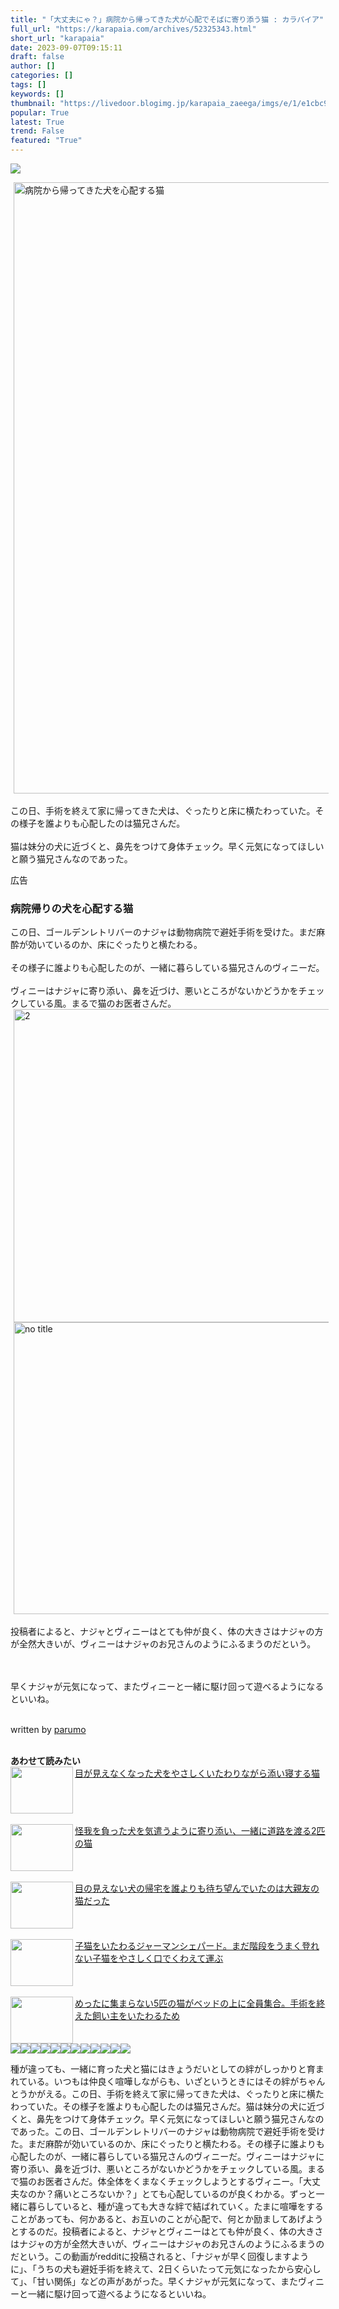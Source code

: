 ```yaml
---
title: "「大丈夫にゃ？」病院から帰ってきた犬が心配でそばに寄り添う猫 : カラパイア"
full_url: "https://karapaia.com/archives/52325343.html"
short_url: "karapaia"
date: 2023-09-07T09:15:11
draft: false
author: []
categories: []
tags: []
keywords: []
thumbnail: "https://livedoor.blogimg.jp/karapaia_zaeega/imgs/e/1/e1cbc9ba.jpg"
popular: True
latest: True
trend: False
featured: "True"
---
```


![](https://livedoor.blogimg.jp/karapaia_zaeega/imgs/e/1/e1cbc9ba.jpg)

<div><img src="https://livedoor.blogimg.jp/karapaia_zaeega/imgs/3/d/3db412b1.jpg" width="1249" height="978" border="0" alt="病院から帰ってきた犬を心配する猫" hspace="5" class="pict"><br> <br> この日、手術を終えて家に帰ってきた犬は、ぐったりと床に横たわっていた。その様子を誰よりも心配したのは猫兄さんだ。<br> <br> 猫は妹分の犬に近づくと、鼻先をつけて身体チェック。早く元気になってほしいと願う猫兄さんなのであった。 <p class="ads-label">広告</p> <p id="karapaia_PC_article5"> </p> <p id="karapaia_PC_article6"> </p> <p id="ad2"></p> <h3>病院帰りの犬を心配する猫</h3> この日、ゴールデンレトリバーのナジャは動物病院で避妊手術を受けた。まだ麻酔が効いているのか、床にぐったりと横たわる。<br> <br> その様子に誰よりも心配したのが、一緒に暮らしている猫兄さんのヴィニーだ。<br> <br> ヴィニーはナジャに寄り添い、鼻を近づけ、悪いところがないかどうかをチェックしている風。まるで猫のお医者さんだ。 <img src="https://livedoor.blogimg.jp/karapaia_zaeega/imgs/1/c/1c84c78a.jpg" width="640" height="501" border="0" alt="2" hspace="5" class="pict"><img src="https://livedoor.blogimg.jp/karapaia_zaeega/imgs/c/7/c744a6fc.gif" width="640" height="467" border="0" alt="no title" hspace="5" class="pict"><br> <br> 投稿者によると、ナジャとヴィニーはとても仲が良く、体の大きさはナジャの方が全然大きいが、ヴィニーはナジャのお兄さんのようにふるまうのだという。 <p><p class="responsive-reddit-video-inner"></p></p><br> <br> 早くナジャが元気になって、またヴィニーと一緒に駆け回って遊べるようになるといいね。<br> <br> <span id="edited_by"><a></a><p>written by <a href="https://karapaia.com/archives/51249039.html" target="_blank" title=""> parumo</a> </p></span><br> <b>あわせて読みたい</b><br> <a href="https://karapaia.com/archives/52269175.html" target="_blank"><img src="https://livedoor.blogimg.jp/karapaia_zaeega/imgs/3/0/30644219.jpg" align="left" width="100" height="75">目が見えなくなった犬をやさしくいたわりながら添い寝する猫</a><br><br clear="all"> <br> <a href="https://karapaia.com/archives/52293328.html" target="_blank"><img src="https://livedoor.blogimg.jp/karapaia_zaeega/imgs/3/c/3cbcb0a9.jpg" align="left" width="100" height="75">怪我を負った犬を気遣うように寄り添い、一緒に道路を渡る2匹の猫</a><br><br clear="all"> <br> <a href="https://karapaia.com/archives/52300648.html" target="_blank"><img src="https://livedoor.blogimg.jp/karapaia_zaeega/imgs/0/a/0abb8c3d.jpg" align="left" width="100" height="75">目の見えない犬の帰宅を誰よりも待ち望んでいたのは大親友の猫だった</a><br><br clear="all"> <br> <a href="https://karapaia.com/archives/52259787.html" target="_blank"><img src="https://livedoor.blogimg.jp/karapaia_zaeega/imgs/2/f/2f2bec46.jpg" align="left" width="100" height="75">子猫をいたわるジャーマンシェパード。まだ階段をうまく登れない子猫をやさしく口でくわえて運ぶ</a><br><br clear="all"> <br> <a href="https://karapaia.com/archives/52286969.html" target="_blank"><img src="https://livedoor.blogimg.jp/karapaia_zaeega/imgs/c/3/c3326024.jpg" align="left" width="100" height="75">めったに集まらない5匹の猫がベッドの上に全員集合。手術を終えた飼い主をいたわるため</a><br><br clear="all"> <img src="https://livedoor.blogimg.jp/karapaia_zaeega/imgs/3/d/3db412b1.jpg"><img src="https://livedoor.blogimg.jp/karapaia_zaeega/imgs/e/1/e1cbc9ba.jpg"><img src="https://livedoor.sp.blogimg.jp/karapaia_zaeega/imgs/3/d/3db412b1.jpg"><img src="https://livedoor.blogimg.jp/karapaia_zaeega/imgs/1/c/1c84c78a.jpg"><img src="https://livedoor.blogimg.jp/karapaia_zaeega/imgs/9/b/9b053db6.jpg"><img src="https://livedoor.blogimg.jp/karapaia_zaeega/imgs/e/0/e0a51e9f.jpg"><img src="https://livedoor.blogimg.jp/karapaia_zaeega/imgs/c/7/c744a6fc.gif"><img src="https://livedoor.blogimg.jp/karapaia_zaeega/imgs/3/0/30644219.jpg"><img src="https://livedoor.blogimg.jp/karapaia_zaeega/imgs/3/c/3cbcb0a9.jpg"><img src="https://livedoor.blogimg.jp/karapaia_zaeega/imgs/0/a/0abb8c3d.jpg"><img src="https://livedoor.blogimg.jp/karapaia_zaeega/imgs/2/f/2f2bec46.jpg"><img src="https://livedoor.blogimg.jp/karapaia_zaeega/imgs/c/3/c3326024.jpg"> <p>種が違っても、一緒に育った犬と猫にはきょうだいとしての絆がしっかりと育まれている。いつもは仲良く喧嘩しながらも、いざというときにはその絆がちゃんとうかがえる。この日、手術を終えて家に帰ってきた犬は、ぐったりと床に横たわっていた。その様子を誰よりも心配したのは猫兄さんだ。猫は妹分の犬に近づくと、鼻先をつけて身体チェック。早く元気になってほしいと願う猫兄さんなのであった。この日、ゴールデンレトリバーのナジャは動物病院で避妊手術を受けた。まだ麻酔が効いているのか、床にぐったりと横たわる。その様子に誰よりも心配したのが、一緒に暮らしている猫兄さんのヴィニーだ。ヴィニーはナジャに寄り添い、鼻を近づけ、悪いところがないかどうかをチェックしている風。まるで猫のお医者さんだ。体全体をくまなくチェックしようとするヴィニー。「大丈夫なのか？痛いところないか？」とても心配しているのが良くわかる。ずっと一緒に暮らしていると、種が違っても大きな絆で結ばれていく。たまに喧嘩をすることがあっても、何かあると、お互いのことが心配で、何とか励ましてあげようとするのだ。投稿者によると、ナジャとヴィニーはとても仲が良く、体の大きさはナジャの方が全然大きいが、ヴィニーはナジャのお兄さんのようにふるまうのだという。この動画がredditに投稿されると、「ナジャが早く回復しますように」、「うちの犬も避妊手術を終えて、2日くらいたって元気になったから安心して」、「甘い関係」などの声があがった。早くナジャが元気になって、またヴィニーと一緒に駆け回って遊べるようになるといいね。</p></div>